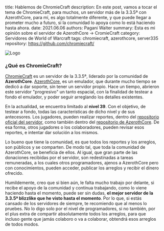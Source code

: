 title: Hablemos de ChromieCraft
description: En este post, vamos a tocar el tema de ChromieCraft, para muchos, un servidor más de la 3.3.5ª con AzerothCore, para mí, es algo totalmente diferente, y que puede llegar a prometer mucho a futuro, si la comunidad lo apoya como lo está haciendo hasta ahora.
date: 2021.06.06
authors: Pagani Walter
summary: Esta es mi opinión sobre el servidor de AzerothCore -> CromieCraft
category: Servidores de World of Warcraft
tags: chromiecraft, azerothcore, server335
repository: https://github.com/chromiecraft/

![Logo]({static}/images/chromie.png)

### **¿Qué es ChromieCraft?**

[ChromieCraft](https://www.chromiecraft.com/) es un servidor de la 3.3.5ª, liderado por la comunidad de **AzerothCore**. [AzerothCore](https://www.azerothcore.org/), es un emulador, que durante mucho tiempo se dedicó a dar soporte, sin tener un servidor propio. Hace un tiempo, abrieron este servidor "progresivo" un tanto espacial, con la finalidad de testear a fondo el emulador, y poder seguir arreglando los detalles existentes.

En la actualidad, se encuentra limitado al **nivel 39**. Con el objetivo, de testear a fondo, todas las características de dicho nivel y de sus antecesores. Los jugadores, pueden realizar reportes, dentro del [repositorio oficial del servidor](https://github.com/chromiecraft/chromiecraft), como también dentro del [repositorio de AzerothCore](https://github.com/azerothcore/azerothcore-wotlk/). De esa forma, otros jugadores o los colaboradores, pueden revisar esos reportes, e intentar dar solución a los mismos.

Lo bueno que tiene la comunidad, es que todos los reportes y los arreglos, son públicos y se comparten. De modo tal, que toda la comunidad de AzerothCore, se beneficia de ellos. Al igual, que gran parte de las donaciones recibidas por el servidor, son redestinadas a tareas remuneradas, a los cuales otros programadores, ajenos a AzerothCore pero con conocimientos, pueden acceder, publicar los arreglos y recibir el dinero ofrecido.

Humildemente, creo que si bien aún, le falta mucho trabajo por delante, si recibe el apoyo de la comunidad y continua trabajando, como lo viene haciendo hasta el momento, puede ser sin dudas, **el mejor servidor de la 3.3.5ª blizzlike que he visto hasta el momento**. Por lo que, si estás cansado de los servidores de siempre, te recomiendo que al menos lo pruebes. No lo digo solo por el nivel de programadores, si no también, por el plus extra de compartir absolutamente todos los arreglos, para que incluso gente que jamás colaboro o va a colaborar, obtendrá esos arreglos de todos modos.
